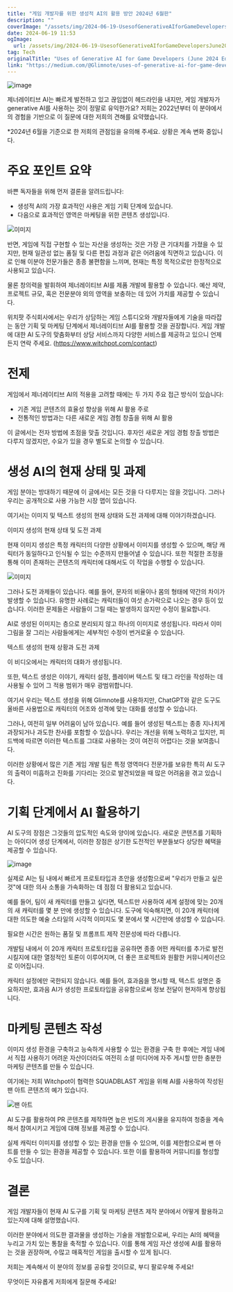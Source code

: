 ```yaml
---
title: "게임 개발자를 위한 생성적 AI의 활용 방안 2024년 6월판"
description: ""
coverImage: "/assets/img/2024-06-19-UsesofGenerativeAIforGameDevelopersJune2024Edition_0.png"
date: 2024-06-19 11:53
ogImage:
  url: /assets/img/2024-06-19-UsesofGenerativeAIforGameDevelopersJune2024Edition_0.png
tag: Tech
originalTitle: "Uses of Generative AI for Game Developers (June 2024 Edition)"
link: "https://medium.com/@Glimnote/uses-of-generative-ai-for-game-developers-june-2024-edition-c264e652a290"
---
```


![image](/assets/img/2024-06-19-UsesofGenerativeAIforGameDevelopersJune2024Edition_0.png)

제너레이티브 AI는 빠르게 발전하고 있고 끊임없이 헤드라인을 내지만, 게임 개발자가 generative AI를 사용하는 것이 정말로 유익한가요? 저희는 2022년부터 이 분야에서의 경험을 기반으로 이 질문에 대한 저희의 견해를 요약했습니다.

\*2024년 6월을 기준으로 한 저희의 관점임을 유의해 주세요. 상황은 계속 변화 중입니다.

# 주요 포인트 요약

<div class="content-ad"></div>

바쁜 독자들을 위해 먼저 결론을 알려드립니다:

- 생성적 AI의 가장 효과적인 사용은 게임 기획 단계에 있습니다.
- 다음으로 효과적인 영역은 마케팅을 위한 콘텐츠 생성입니다.

![이미지](/assets/img/2024-06-19-GenerativeAI를이용한게임개발자용도2024년6월판_1.png)

반면, 게임에 직접 구현할 수 있는 자산을 생성하는 것은 가장 큰 기대치를 가졌을 수 있지만, 현재 일관성 없는 품질 및 다른 편집 과정과 같은 어려움에 직면하고 있습니다. 이로 인해 이분야 전문가들은 종종 불편함을 느끼며, 현재는 특정 목적으로만 한정적으로 사용되고 있습니다.

<div class="content-ad"></div>

물론 창의력을 발휘하여 제너레이티브 AI를 제품 개발에 활용할 수 있습니다. 예산 제약, 프로젝트 규모, 혹은 전문분야 외의 영역을 보충하는 데 있어 가치를 제공할 수 있습니다.

위치팟 주식회사에서는 우리가 상담하는 게임 스튜디오와 개발자들에게 기술을 따라잡는 동안 기획 및 마케팅 단계에서 제너레이티브 AI를 활용할 것을 권장합니다. 게임 개발에 대한 AI 도구의 맞춤화부터 상담 서비스까지 다양한 서비스를 제공하고 있으니 언제든지 연락 주세요. (https://www.witchpot.com/contact)

# 전제

게임에서 제너레이티브 AI의 적용을 고려할 때에는 두 가지 주요 접근 방식이 있습니다:

<div class="content-ad"></div>

- 기존 게임 콘텐츠의 효율성 향상을 위해 AI 활용 주로
- 전통적인 방법과는 다른 새로운 게임 경험 창출을 위해 AI 활용

이 글에서는 전자 방법에 초점을 맞출 것입니다. 후자인 새로운 게임 경험 창출 방법은 다루지 않겠지만, 수요가 있을 경우 별도로 논의할 수 있습니다.

# 생성 AI의 현재 상태 및 과제

게임 분야는 방대하기 때문에 이 글에서는 모든 것을 다 다루지는 않을 것입니다. 그러나 우리는 공개적으로 사용 가능한 시장 맵이 있습니다.

<div class="content-ad"></div>

여기서는 이미지 및 텍스트 생성의 현재 상태와 도전 과제에 대해 이야기하겠습니다.

이미지 생성의 현재 상태 및 도전 과제

현재 이미지 생성은 특정 캐릭터의 다양한 상황에서 이미지를 생성할 수 있으며, 해당 캐릭터가 동일하다고 인식될 수 있는 수준까지 만들어낼 수 있습니다. 또한 적절한 조정을 통해 이미 존재하는 콘텐츠의 캐릭터에 대해서도 이 작업을 수행할 수 있습니다.

![이미지](/assets/img/2024-06-19-UsesofGenerativeAIforGameDevelopersJune2024Edition_2.png)

<div class="content-ad"></div>

그러나 도전 과제들이 있습니다. 예를 들어, 문자의 비율이나 몸의 형태에 약간의 차이가 발생할 수 있습니다. 유명한 사례로는 캐릭터들이 여섯 손가락으로 나오는 경우 등이 있습니다. 이러한 문제들은 사람들이 그릴 때는 발생하지 않지만 수정이 필요합니다.

AI로 생성된 이미지는 층으로 분리되지 않고 하나의 이미지로 생성됩니다. 따라서 이미 그림을 잘 그리는 사람들에게는 세부적인 수정이 번거로울 수 있습니다.

텍스트 생성의 현재 상황과 도전 과제

이 비디오에서는 캐릭터의 대화가 생성됩니다.

<div class="content-ad"></div>

또한, 텍스트 생성은 이야기, 캐릭터 설정, 플레이버 텍스트 및 태그 라인을 작성하는 데 사용될 수 있어 그 적용 범위가 매우 광범위합니다.

여기서 우리는 텍스트 생성을 위해 Glimnote를 사용하지만, ChatGPT와 같은 도구도 올바른 사용법으로 캐릭터의 어조와 성격에 맞는 대화를 생성할 수 있습니다.

그러나, 여전히 일부 어려움이 남아 있습니다. 예를 들어 생성된 텍스트는 종종 지나치게 과장되거나 과도한 찬사를 포함할 수 있습니다. 우리는 개선을 위해 노력하고 있지만, 피드백에 따르면 이러한 텍스트를 그대로 사용하는 것이 여전히 어렵다는 것을 보여줍니다.

이러한 상황에서 많은 기존 게임 개발 팀은 특정 영역마다 전문가를 보유한 특히 AI 도구의 출력이 미흡하고 진화를 기다리는 것으로 발견되었을 때 많은 어려움을 겪고 있습니다.

<div class="content-ad"></div>

# 기획 단계에서 AI 활용하기

AI 도구의 장점은 그것들의 압도적인 속도와 양이에 있습니다. 새로운 콘텐츠를 기획하는 아이디어 생성 단계에서, 이러한 장점은 상기한 도전적인 부분들보다 상당한 혜택을 제공할 수 있습니다.

![image](/assets/img/2024-06-19-UsesofGenerativeAIforGameDevelopersJune2024Edition_3.png)

실제로 AI는 팀 내에서 빠르게 프로토타입과 초안을 생성함으로써 "우리가 만들고 싶은 것"에 대한 의사 소통을 가속화하는 데 점점 더 활용되고 있습니다.

<div class="content-ad"></div>

예를 들어, 팀이 새 캐릭터를 만들고 싶다면, 텍스트만 사용하여 세계 설정에 맞는 20개의 새 캐릭터를 몇 분 만에 생성할 수 있습니다. 도구에 익숙해지면, 이 20개 캐릭터에 대한 의도한 예술 스타일의 시각적 이미지도 몇 분에서 몇 시간만에 생성할 수 있습니다.

필요한 시간은 원하는 품질 및 프롬프트 제작 전문성에 따라 다릅니다.

개발팀 내에서 이 20개 캐릭터 프로토타입을 공유하면 종종 어떤 캐릭터를 추가로 발전시킬지에 대한 열정적인 토론이 이루어지며, 더 좋은 프로젝트와 원활한 커뮤니케이션으로 이어집니다.

캐릭터 설정에만 국한되지 않습니다. 예를 들어, 효과음을 명시할 때, 텍스트 설명은 중요하지만, 효과음 AI가 생성한 프로토타입을 공유함으로써 정보 전달이 현저하게 향상됩니다.

<div class="content-ad"></div>

# 마케팅 콘텐츠 작성

이미지 생성 환경을 구축하고 능숙하게 사용할 수 있는 환경을 구축 한 후에는 게임 내에서 직접 사용하기 어려운 자산이더라도 여전히 소셜 미디어에 자주 게시할 만한 충분한 마케팅 콘텐츠를 만들 수 있습니다.

여기에는 저희 Witchpot이 협력한 SQUADBLAST 게임을 위해 AI를 사용하여 작성된 팬 아트 콘텐츠의 예가 있습니다.

![팬 아트](/assets/img/2024-06-19-UsesofGenerativeAIforGameDevelopersJune2024Edition_4.png)

<div class="content-ad"></div>

AI 도구를 활용하여 PR 콘텐츠를 제작하면 높은 빈도의 게시물을 유지하여 청중을 계속해서 참여시키고 게임에 대해 정보를 제공할 수 있습니다.

실제 캐릭터 이미지를 생성할 수 있는 환경을 만들 수 있으며, 이를 제한함으로써 팬 아트를 만들 수 있는 환경을 제공할 수 있습니다. 또한 이를 활용하여 커뮤니티를 형성할 수도 있습니다.

# 결론

게임 개발자들이 현재 AI 도구를 기획 및 마케팅 콘텐츠 제작 분야에서 어떻게 활용하고 있는지에 대해 설명했습니다.

<div class="content-ad"></div>

이러한 분야에서 의도한 결과물을 생성하는 기술을 개발함으로써, 우리는 AI의 혜택을 누리고 가치 있는 통찰을 축적할 수 있습니다. 이를 통해 게임 자산 생성에 AI를 활용하는 것을 권장하며, 수많고 매혹적인 게임을 출시할 수 있게 됩니다.

저희는 계속해서 이 분야의 정보를 공유할 것이므로, 부디 팔로우해 주세요!

무엇이든 자유롭게 저희에게 질문해 주세요!
